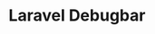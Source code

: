 ---
home: true
title: Laravel Debugbar
heroImage: /images/logo.png
actions:
  - text: Get Started
    link: /guide/
    type: primary
  - text: GitHub
    link: https://github.com/barryvdh/laravel-debugbar
    type: secondary
features:
  - title: Easy Integration
    details: Seamlessly integrates PHP Debug Bar with Laravel applications
  - title: Powerful Debugging
    details: Monitor queries, views, routes, events, and more in real-time
  - title: Customizable
    details: Extensive configuration options and collector customization
  - title: Performance Insights
    details: Track application performance, memory usage, and execution time
  - title: Query Monitoring
    details: Analyze database queries, including slow queries and duplicates
  - title: Development Ready
    details: Automatically disabled in production for optimal performance
footer: MIT Licensed | Copyright © Barry vd. Heuvel
---